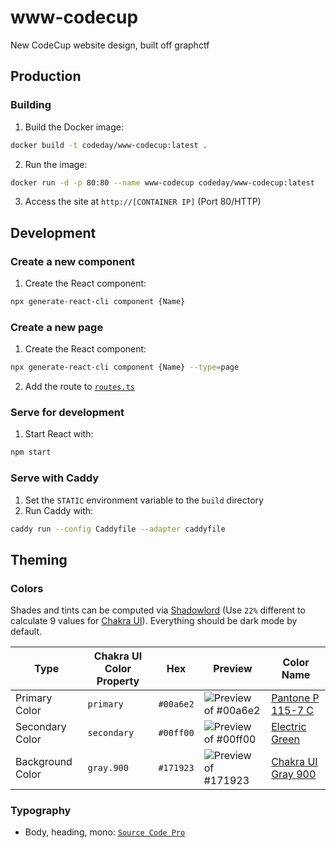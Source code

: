 # www-codecup
New CodeCup website design, built off graphctf

## Production

### Building
1. Build the Docker image:
```bash
docker build -t codeday/www-codecup:latest .
```
2. Run the image:
```bash
docker run -d -p 80:80 --name www-codecup codeday/www-codecup:latest
```
3. Access the site at `http://[CONTAINER IP]` (Port 80/HTTP)

## Development

### Create a new component
1. Create the React component:
```bash
npx generate-react-cli component {Name}
```

### Create a new page
1. Create the React component:
```bash
npx generate-react-cli component {Name} --type=page
```
2. Add the route to [`routes.ts`](src/routes.ts)

### Serve for development
1. Start React with:
```bash
npm start
```

### Serve with Caddy
1. Set the `STATIC` environment variable to the `build` directory
2. Run Caddy with:
```bash
caddy run --config Caddyfile --adapter caddyfile
```

## Theming

### Colors
Shades and tints can be computed via [Shadowlord](https://noeldelgado.github.io/shadowlord) (Use `22%` different to calculate 9 values for [Chakra UI](https://chakra-ui.com/docs/theming/customize-theme#customizing-theme-tokens)). Everything should be dark mode by default.

Type | Chakra UI Color Property | Hex | Preview | Color Name
--- | --- | --- | --- | ---
Primary Color | `primary` | `#00a6e2` | ![Preview of #00a6e2](https://img.shields.io/badge/Primary-%2300a6e2-00a6e2?style=for-the-badge) | [Pantone P 115-7 C](https://encycolorpedia.com/00a6e2)
Secondary Color | `secondary` | `#00ff00` | ![Preview of #00ff00](https://img.shields.io/badge/Secondary-%2300ff00-00ff00?style=for-the-badge) | [Electric Green](https://encycolorpedia.com/00ff00)
Background Color | `gray.900` | `#171923` | ![Preview of #171923](https://img.shields.io/badge/Background-%23171923-171923?style=for-the-badge) | [Chakra UI Gray 900](https://chakra-ui.com/docs/theming/theme#gray)

### Typography
* Body, heading, mono: [`Source Code Pro`](https://fonts.google.com/specimen/Source+Code+Pro)